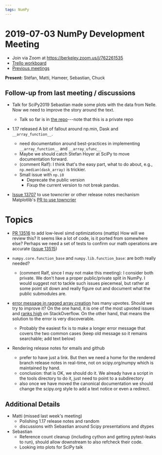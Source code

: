 ```yaml
---
tags: NumPy
---
```


# 2019-07-03 NumPy Development Meeting

- Join via Zoom at https://berkeley.zoom.us/j/762261535
- [Trello workboard](https://trello.com/b/Azg4fYZH/numpy-at-bids)
- [Previous meetings](https://github.com/BIDS-numpy/docs/tree/master/status_meetings)

**Present:** Stéfan, Matti, Hameer, Sebastian, Chuck


## Follow-up from last meeting / discussions

- Talk for SciPy2019
  Sebastian made some plots with the data from Nelle. Now we need to improve the story around the text.
  - Talk so far is in [the repo](https://gitlab.com/numpy/scipy2019-presentation-insidenumpy)---note that this is a private repo

- 1.17 released
  A bit of fallout around np.min, Dask and `__array_function__`.
    - need documentation around best-practices in implementing `__array_function__` and `__array_ufunc__`
    - Maybe we should catch Stefan Hoyer at SciPy to move documentation forward.
    - (comment Ralf): I think that's the easy part, what to do about, e.g., `np.median(dask_array)` is trickier.
    - Small issue with `np.i0`
      - Deprecate the public version
      - Fixup the current version to not break pandas.

- [Issue 13707](https://github.com/numpy/numpy/issues/13707) to use towncrier or other release notes mechanism
  Matplotlib's [PR to use towncrier](https://github.com/matplotlib/matplotlib/pull/14589)
    
# Topics

- [PR 13516](https://github.com/numpy/numpy/pull/13516) to add low-level simd optimizations (mattip)
  How will we review this? It seems like a lot of code, is it ported from somewhere else? Perhaps we need a set of tests to confirm our math operations are accurate ([issue 13515](https://github.com/numpy/numpy/issues/13515))
- `numpy.core.function_base` and `numpy.lib.function_base`: are both really needed?
    - (comment Ralf, since I may not make this meeting): I consider both private. We don't have a proper public/private split in NumPy. I would suggest not to tackle such issues piecemeal, but rather at some point sit down and really figure out and document what the public submodules are.
- [error message in ragged array creation](https://github.com/numpy/numpy/issues/6584) has many upvotes. Should we try to improve it? 
  On the one hand, it is one of the most upvoted issues and [ranks high](https://stackoverflow.com/search?q=%5Bnumpy%5D+error&tab=votes) on StackOverflow. 
  On the other hand, that means the solution to the error is very discoverable.
  - Probably the easiest fix is to make a longer error message that covers the two common cases (keep old message so it remains searchable; add text below)

- Rendering release notes for emails and github
  - prefer to have just a link. But then we need a home for the rendered branch release notes in real-time, not on scipy.org/numpy which is maintained by hand.
  - conclusion: that is OK, we should do it. We already have a script in the tools directory to do it, just need to point to a subdirectory
  - also once we have moved the canonical documentation we should change the scipy.org style to add a text notice or even a redirect.

## Additional Details

- Matti
  (missed last week's meeting)
  - Polishing 1.17 release notes and random
  - discussions with Sebastian around Scipy presentations and dtypes
- Sebastian
  - Reference count cleanup (including cython and getting pytest-leaks to run), should allow downstream to also refcheck their code.
  - Looking into plots for SciPy talk

